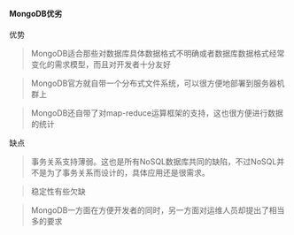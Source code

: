 #### MongoDB优劣
优势
> MongoDB适合那些对数据库具体数据格式不明确或者数据库数据格式经常变化的需求模型，而且对开发者十分友好

> MongoDB官方就自带一个分布式文件系统，可以很方便地部署到服务器机群上

> MongoDB还自带了对map-reduce运算框架的支持，这也很方便进行数据的统计

缺点
> 事务关系支持薄弱。这也是所有NoSQL数据库共同的缺陷，不过NoSQL并不是为了事务关系而设计的，具体应用还是很需求。

> 稳定性有些欠缺

> MongoDB一方面在方便开发者的同时，另一方面对运维人员却提出了相当多的要求
